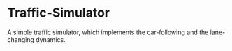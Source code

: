 # Traffic-Simulator
 A simple traffic simulator, which implements the car-following and the lane-changing dynamics.
